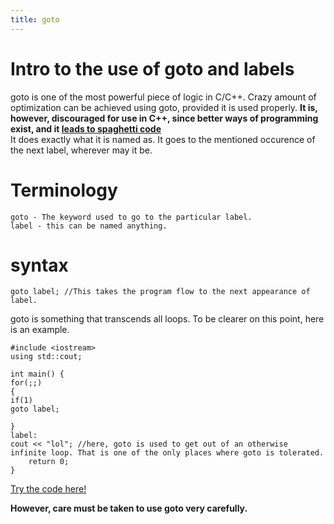 ```yaml
---
title: goto
---
```


# Intro to the use of goto and labels

goto is one of the most powerful piece of logic in C/C++. Crazy amount of optimization can be achieved using goto, provided it is used properly. **It is, however, discouraged for use in C++, since better ways of programming exist, and it [leads to spaghetti code](https://stackoverflow.com/questions/3517726/what-is-wrong-with-using-goto#3517746)**  
It does exactly what it is named as. It goes to the mentioned occurence of the next label, wherever may it be.

# Terminology

	goto - The keyword used to go to the particular label.
	label - this can be named anything.
# syntax

`goto label; //This takes the program flow to the next appearance of label.`

goto is something that transcends all loops. To be clearer on this point, here is an example.

```
#include <iostream>
using std::cout;

int main() {
for(;;)
{
if(1)
goto label;

}
label:
cout << "lol"; //here, goto is used to get out of an otherwise infinite loop. That is one of the only places where goto is tolerated.
    return 0;
}
```
[Try the code here!](https://wandbox.org/permlink/tG0aInbyuKJQC4ER)

**However, care must be taken to use goto very carefully.**
